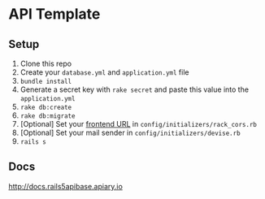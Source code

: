 # API Template

## Setup

1. Clone this repo
2. Create your `database.yml` and `application.yml` file
3. `bundle install`
4. Generate a secret key with `rake secret` and paste this value into the `application.yml`
5. `rake db:create`
6. `rake db:migrate`
7. [Optional] Set your [frontend URL](https://github.com/cyu/rack-cors#origin) in `config/initializers/rack_cors.rb`
8. [Optional] Set your mail sender in `config/initializers/devise.rb`
9. `rails s`

## Docs

http://docs.rails5apibase.apiary.io
